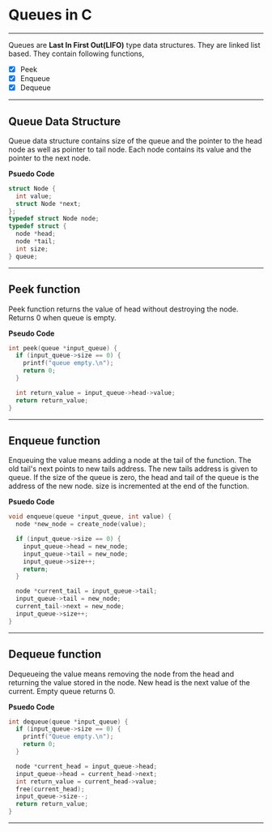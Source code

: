 # Queues in C
***
Queues are __Last In First Out(LIFO)__ type data structures. They are linked list based. They contain following functions,

- [x] Peek
- [x] Enqueue
- [x] Dequeue
***
## Queue Data Structure
Queue data structure contains size of the queue and the pointer to the head node as well as pointer to tail node.
Each node contains its value and the pointer to the next node.

__Psuedo Code__
```c
struct Node {
  int value;
  struct Node *next;
};
typedef struct Node node;
typedef struct {
  node *head;
  node *tail;
  int size;
} queue;
```
***
## Peek function
Peek function returns the value of head without destroying the node. Returns 0 when queue is empty.

__Pseudo Code__
```c
int peek(queue *input_queue) {
  if (input_queue->size == 0) {
    printf("queue empty.\n");
    return 0;
  }

  int return_value = input_queue->head->value;
  return return_value;
}
```
***
## Enqueue function
Enqueuing the value means adding a node at the tail of the function. The old tail's next points to new tails address. The new tails address is given to queue.
If the size of the queue is zero, the head and tail of the queue is the address of the new node. size is incremented at the end of the function.

__Psuedo Code__
```c
void enqueue(queue *input_queue, int value) {
  node *new_node = create_node(value);

  if (input_queue->size == 0) {
    input_queue->head = new_node;
    input_queue->tail = new_node;
    input_queue->size++;
    return;
  }

  node *current_tail = input_queue->tail;
  input_queue->tail = new_node;
  current_tail->next = new_node;
  input_queue->size++;
}
```
***
## Dequeue function
Dequeueing the value means removing the node from the head and returning the value stored in the node. New head is the next value of the current. Empty queue returns 0.

__Psuedo Code__
```c
int dequeue(queue *input_queue) {
  if (input_queue->size == 0) {
    printf("Queue empty.\n");
    return 0;
  }

  node *current_head = input_queue->head;
  input_queue->head = current_head->next;
  int return_value = current_head->value;
  free(current_head);
  input_queue->size--;
  return return_value;
}
```
***
